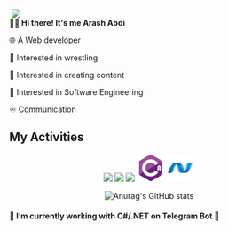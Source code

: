 
<img src="https://i.imgur.com/4puTeXu.gif" width=500 align=right>


<b>👨‍💻 Hi there! It's me Arash Abdi</b>
<p>🌐 A Web developer</p>
<p>🤼 Interested in wrestling</p>
<p>🎥 Interested in creating content</p>
<p>🎯 Interested in Software Engineering</p>
<p>♾️ Communication</p>

<h2>My Activities</h2>

<div align="center">
  

  <img src="https://cdn.jsdelivr.net/gh/devicons/devicon@latest/icons/html5/html5-original.svg" width=50 />

  
  <img src="https://cdn.jsdelivr.net/gh/devicons/devicon@latest/icons/css3/css3-original.svg" width=50 />
          
          
  <img src="https://cdn.jsdelivr.net/gh/devicons/devicon@latest/icons/javascript/javascript-original.svg" width=50 />

  <img src="https://github.com/devicons/devicon/blob/v2.16.0/icons/csharp/csharp-original.svg" width=50 />
  
  <img src="https://github.com/devicons/devicon/blob/v2.16.0/icons/dot-net/dot-net-original.svg" width=50 />

![Anurag's GitHub stats](https://github-readme-stats.vercel.app/api?username=ArashAbdii&show_icons=true&bg_color=00000000)

</div>

<h4>🔭 I’m currently working with C#/.NET on Telegram Bot 🤖 </h4>
<!--

**ArashAbdii/ArashAbdii** is a ✨ _special_ ✨ repository because its `README.md` (this file) appears on your GitHub profile.

Here are some ideas to get you started:

- 🌱 I’m currently learning ...
- 👯 I’m looking to collaborate on ...
- 🤔 I’m looking for help with ...
- 💬 Ask me about ...
- 📫 How to reach me: ...
- 😄 Pronouns: ...
- ⚡ Fun fact: ...
-->
